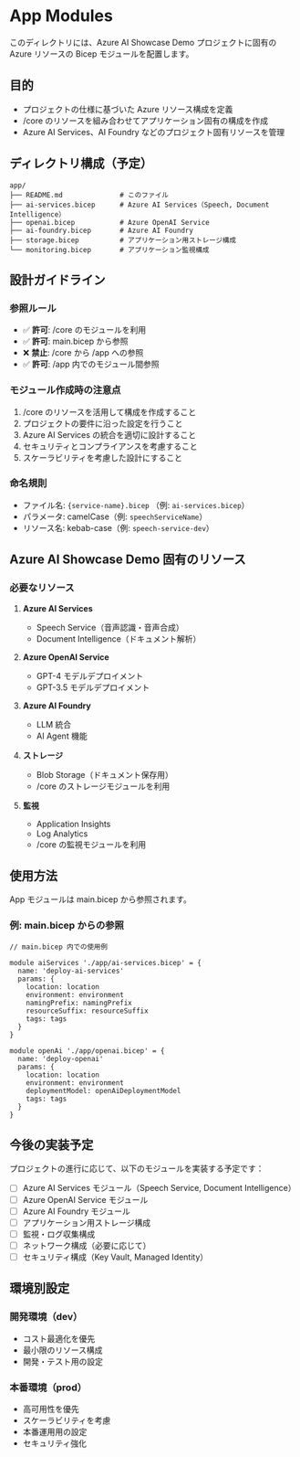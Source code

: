 # App Modules

このディレクトリには、Azure AI Showcase Demo プロジェクトに固有の Azure リソースの Bicep モジュールを配置します。

## 目的

- プロジェクトの仕様に基づいた Azure リソース構成を定義
- /core のリソースを組み合わせてアプリケーション固有の構成を作成
- Azure AI Services、AI Foundry などのプロジェクト固有リソースを管理

## ディレクトリ構成（予定）

```
app/
├── README.md              # このファイル
├── ai-services.bicep      # Azure AI Services（Speech, Document Intelligence）
├── openai.bicep           # Azure OpenAI Service
├── ai-foundry.bicep       # Azure AI Foundry
├── storage.bicep          # アプリケーション用ストレージ構成
└── monitoring.bicep       # アプリケーション監視構成
```

## 設計ガイドライン

### 参照ルール
- ✅ **許可**: /core のモジュールを利用
- ✅ **許可**: main.bicep から参照
- ❌ **禁止**: /core から /app への参照
- ✅ **許可**: /app 内でのモジュール間参照

### モジュール作成時の注意点
1. /core のリソースを活用して構成を作成すること
2. プロジェクトの要件に沿った設定を行うこと
3. Azure AI Services の統合を適切に設計すること
4. セキュリティとコンプライアンスを考慮すること
5. スケーラビリティを考慮した設計にすること

### 命名規則
- ファイル名: `{service-name}.bicep` （例: `ai-services.bicep`）
- パラメータ: camelCase（例: `speechServiceName`）
- リソース名: kebab-case（例: `speech-service-dev`）

## Azure AI Showcase Demo 固有のリソース

### 必要なリソース
1. **Azure AI Services**
   - Speech Service（音声認識・音声合成）
   - Document Intelligence（ドキュメント解析）

2. **Azure OpenAI Service**
   - GPT-4 モデルデプロイメント
   - GPT-3.5 モデルデプロイメント

3. **Azure AI Foundry**
   - LLM 統合
   - AI Agent 機能

4. **ストレージ**
   - Blob Storage（ドキュメント保存用）
   - /core のストレージモジュールを利用

5. **監視**
   - Application Insights
   - Log Analytics
   - /core の監視モジュールを利用

## 使用方法

App モジュールは main.bicep から参照されます。

### 例: main.bicep からの参照

```bicep
// main.bicep 内での使用例

module aiServices './app/ai-services.bicep' = {
  name: 'deploy-ai-services'
  params: {
    location: location
    environment: environment
    namingPrefix: namingPrefix
    resourceSuffix: resourceSuffix
    tags: tags
  }
}

module openAi './app/openai.bicep' = {
  name: 'deploy-openai'
  params: {
    location: location
    environment: environment
    deploymentModel: openAiDeploymentModel
    tags: tags
  }
}
```

## 今後の実装予定

プロジェクトの進行に応じて、以下のモジュールを実装する予定です：

- [ ] Azure AI Services モジュール（Speech Service, Document Intelligence）
- [ ] Azure OpenAI Service モジュール
- [ ] Azure AI Foundry モジュール
- [ ] アプリケーション用ストレージ構成
- [ ] 監視・ログ収集構成
- [ ] ネットワーク構成（必要に応じて）
- [ ] セキュリティ構成（Key Vault, Managed Identity）

## 環境別設定

### 開発環境（dev）
- コスト最適化を優先
- 最小限のリソース構成
- 開発・テスト用の設定

### 本番環境（prod）
- 高可用性を優先
- スケーラビリティを考慮
- 本番運用用の設定
- セキュリティ強化
